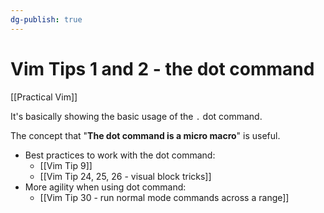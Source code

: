```yaml
---
dg-publish: true
---
```

# Vim Tips 1 and 2 - the dot command

[[Practical Vim]]

It's basically showing the basic usage of the `.` dot command.

The concept that "**The dot command is a micro macro**" is useful.

- Best practices to work with the dot command:
    - [[Vim Tip 9]]
    - [[Vim Tip 24, 25, 26 - visual block tricks]]
- More agility when using dot command:
    - [[Vim Tip 30 - run normal mode commands across a range]]